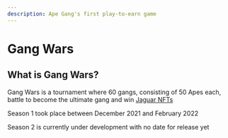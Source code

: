 ```yaml
---
description: Ape Gang's first play-to-earn game
---
```


# Gang Wars

## What is Gang Wars?

Gang Wars is a tournament where 60 gangs, consisting of 50 Apes each, battle to become the ultimate gang and win [Jaguar NFTs](../nft-collections/jaguar-gang.md)

Season 1 took place between December 2021 and February 2022

Season 2 is currently under development with no date for release yet
